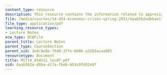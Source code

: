 ```yaml
---
content_type: resource
description: This resource contains the information related to appreciations and overvaluations.
file: /media/courses/14-454-economic-crises-spring-2011/4aab5b2adbbae17afbeb653c8fd82e8f_MIT14_454S11_lec07.pdf
file_type: application/pdf
learning_resource_types:
- Lecture Notes
ocw_type: OCWFile
parent_title: Lecture Notes
parent_type: CourseSection
parent_uid: 2e9c9e8e-7648-37fe-660b-a3283acaa085
resourcetype: Document
title: MIT14_454S11_lec07.pdf
uid: 4aab5b2a-dbba-e17a-fbeb-653c8fd82e8f
---
```

